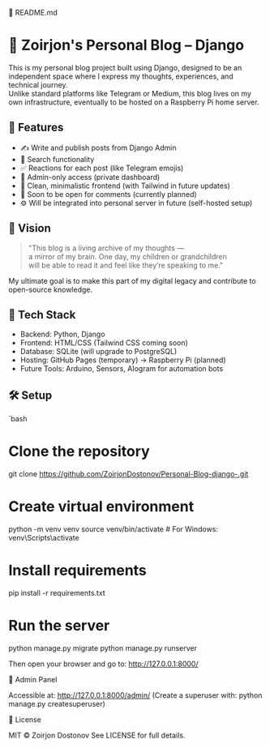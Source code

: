 📁 README.md

# 🧠 Zoirjon's Personal Blog – Django

This is my personal blog project built using Django, designed to be an independent space where I express my thoughts, experiences, and technical journey.  
Unlike standard platforms like Telegram or Medium, this blog lives on my own infrastructure, eventually to be hosted on a Raspberry Pi home server.

## 🧩 Features

- ✍️ Write and publish posts from Django Admin
- 🔎 Search functionality
- ✅ Reactions for each post (like Telegram emojis)
- 🔐 Admin-only access (private dashboard)
- 🎨 Clean, minimalistic frontend (with Tailwind in future updates)
- 🔄 Soon to be open for comments (currently planned)
- ⚙️ Will be integrated into personal server in future (self-hosted setup)

## 🔭 Vision

> "This blog is a living archive of my thoughts —  
> a mirror of my brain. One day, my children or grandchildren  
> will be able to read it and feel like they’re speaking to me."

My ultimate goal is to make this part of my digital legacy and contribute to open-source knowledge.  

## 🚀 Tech Stack

- Backend: Python, Django
- Frontend: HTML/CSS (Tailwind CSS coming soon)
- Database: SQLite (will upgrade to PostgreSQL)
- Hosting: GitHub Pages (temporary) → Raspberry Pi (planned)
- Future Tools: Arduino, Sensors, AIogram for automation bots

## 🛠 Setup

`bash
# Clone the repository
git clone https://github.com/ZoirjonDostonov/Personal-Blog-django-.git

# Create virtual environment
python -m venv venv
source venv/bin/activate  # For Windows: venv\Scripts\activate

# Install requirements
pip install -r requirements.txt

# Run the server
python manage.py migrate
python manage.py runserver

Then open your browser and go to:
http://127.0.0.1:8000/

👤 Admin Panel

Accessible at:
http://127.0.0.1:8000/admin/
(Create a superuser with: python manage.py createsuperuser)

📜 License

MIT © Zoirjon Dostonov
See LICENSE for full details.
